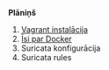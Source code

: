 <b>Plāniņš</b></br>
1. <a href="https://github.com/MartinsZB/Suricata-training/blob/master/vagrant.md">Vagrant instalācija</a></br>
2. <a href="https://github.com/MartinsZB/Suricata-training/blob/master/docker.md">Īsi par Docker</a></br>
3. Suricata konfigurācija
4. Suricata rules
